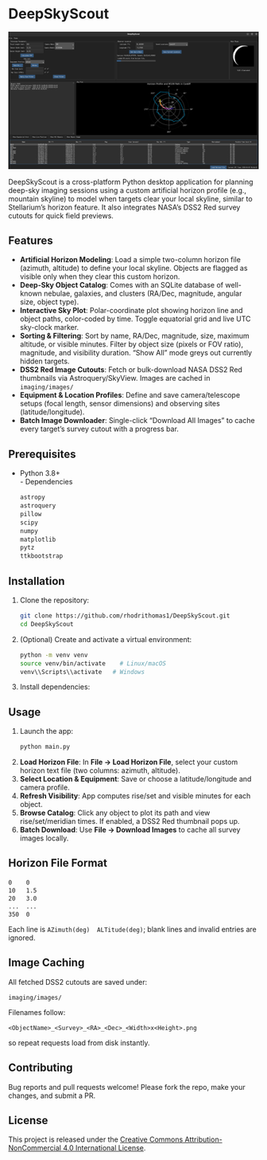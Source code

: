 # DeepSkyScout


![DeepSkyScout Gui](deepsky.png)


DeepSkyScout is a cross-platform Python desktop application for planning deep-sky imaging sessions using a custom artificial horizon profile (e.g., mountain skyline) to model when targets clear your local skyline, similar to Stellarium’s horizon feature. It also integrates NASA’s DSS2 Red survey cutouts for quick field previews.




## Features

- **Artificial Horizon Modeling**: Load a simple two-column horizon file (azimuth, altitude) to define your local skyline. Objects are flagged as visible only when they clear this custom horizon.
- **Deep-Sky Object Catalog**: Comes with an SQLite database of well-known nebulae, galaxies, and clusters (RA/Dec, magnitude, angular size, object type).
- **Interactive Sky Plot**: Polar-coordinate plot showing horizon line and object paths, color-coded by time. Toggle equatorial grid and live UTC sky-clock marker.
- **Sorting & Filtering**: Sort by name, RA/Dec, magnitude, size, maximum altitude, or visible minutes. Filter by object size (pixels or FOV ratio), magnitude, and visibility duration. “Show All” mode greys out currently hidden targets.
- **DSS2 Red Image Cutouts**: Fetch or bulk-download NASA DSS2 Red thumbnails via Astroquery/SkyView. Images are cached in `imaging/images/`
- **Equipment & Location Profiles**: Define and save camera/telescope setups (focal length, sensor dimensions) and observing sites (latitude/longitude).
- **Batch Image Downloader**: Single-click “Download All Images” to cache every target’s survey cutout with a progress bar.

## Prerequisites

- Python 3.8+  
- Dependencies
  ```bash
  astropy
  astroquery
  pillow
  scipy
  numpy
  matplotlib
  pytz
  ttkbootstrap
  ```

## Installation

1. Clone the repository:
   ```bash
   git clone https://github.com/rhodrithomas1/DeepSkyScout.git
   cd DeepSkyScout
   ```
2. (Optional) Create and activate a virtual environment:
   ```bash
   python -m venv venv
   source venv/bin/activate    # Linux/macOS
   venv\\Scripts\\activate   # Windows
   ```
3. Install dependencies:

   
## Usage

1. Launch the app:
   ```bash
   python main.py
   ```
2. **Load Horizon File**: In **File → Load Horizon File**, select your custom horizon text file (two columns: azimuth, altitude).
3. **Select Location & Equipment**: Save or choose a latitude/longitude and camera profile.
4. **Refresh Visibility**: App computes rise/set and visible minutes for each object.
5. **Browse Catalog**: Click any object to plot its path and view rise/set/meridian times. If enabled, a DSS2 Red thumbnail pops up.
6. **Batch Download**: Use **File → Download Images** to cache all survey images locally.

## Horizon File Format

```
0    0
10   1.5
20   3.0
...  ...
350  0
```
Each line is `AZimuth(deg)  ALTitude(deg)`; blank lines and invalid entries are ignored.

## Image Caching

All fetched DSS2 cutouts are saved under:
```
imaging/images/
```
Filenames follow:
```
<ObjectName>_<Survey>_<RA>_<Dec>_<Width>x<Height>.png
```
so repeat requests load from disk instantly.

## Contributing

Bug reports and pull requests welcome! Please fork the repo, make your changes, and submit a PR.

## License

This project is released under the [Creative Commons Attribution-NonCommercial 4.0 International License](https://creativecommons.org/licenses/by-nc/4.0/).

